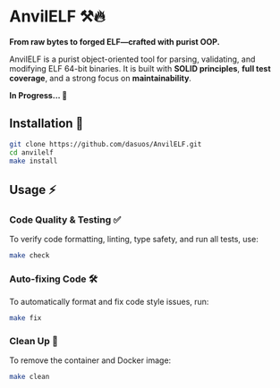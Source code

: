 # AnvilELF ⚒️🔥

**From raw bytes to forged ELF—crafted with purist OOP.**

AnvilELF is a purist object-oriented tool for parsing, validating, and modifying ELF 64-bit binaries. It is built with **SOLID principles**, **full test coverage**, and a strong focus on **maintainability**.

**In Progress... 🚧**

## Installation 🐍
```sh
git clone https://github.com/dasuos/AnvilELF.git
cd anvilelf
make install
```

## Usage ⚡

### Code Quality & Testing ✅
To verify code formatting, linting, type safety, and run all tests, use:
```sh
make check
```

### Auto-fixing Code 🛠️
To automatically format and fix code style issues, run:
```sh
make fix
```

### Clean Up 🧹
To remove the container and Docker image:
```sh
make clean
```
